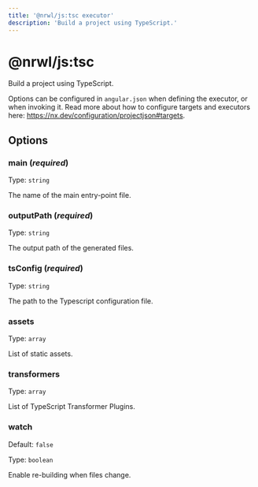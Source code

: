```yaml
---
title: '@nrwl/js:tsc executor'
description: 'Build a project using TypeScript.'
---
```


# @nrwl/js:tsc

Build a project using TypeScript.

Options can be configured in `angular.json` when defining the executor, or when invoking it. Read more about how to configure targets and executors here: https://nx.dev/configuration/projectjson#targets.

## Options

### main (_**required**_)

Type: `string`

The name of the main entry-point file.

### outputPath (_**required**_)

Type: `string`

The output path of the generated files.

### tsConfig (_**required**_)

Type: `string`

The path to the Typescript configuration file.

### assets

Type: `array`

List of static assets.

### transformers

Type: `array`

List of TypeScript Transformer Plugins.

### watch

Default: `false`

Type: `boolean`

Enable re-building when files change.

